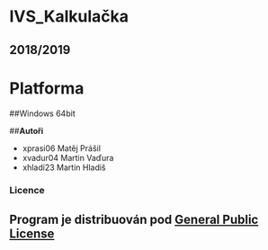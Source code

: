 #   **IVS_Kalkulačka**
##      2018/2019

#  **Platforma**
##Windows 64bit


##**Autoři**
* xprasi06 Matěj Prášil 
* xvadur04 Martin Vaďura
* xhladi23 Martin Hladiš


### **Licence**
## Program je distribuován pod [General Public License](https://cs.wikipedia.org/wiki/GNU_General_Public_License)




